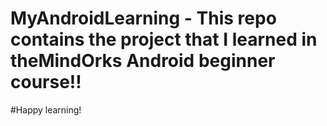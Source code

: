# MyAndroidLearning - This repo contains the project that I learned in theMindOrks Android beginner course!!
#Happy learning!
